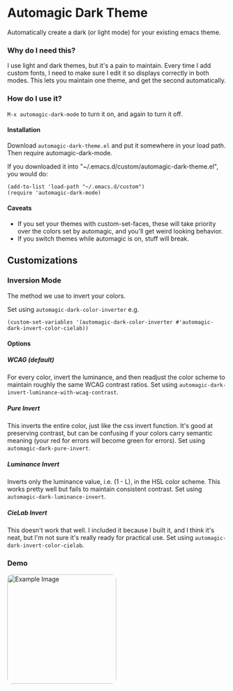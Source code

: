 # Automagic Dark Theme

Automatically create a dark (or light mode) for your existing emacs theme.


### Why do I need this?
I use light and dark themes, but it's a pain to maintain. Every time I add custom fonts, I need to make sure I edit it so displays correctly in both modes. This lets you maintain one theme, and get the second automatically.

### How do I use it?
``` M-x automagic-dark-mode ``` to turn it on, and again to turn it off.
#### Installation
Download ```automagic-dark-theme.el``` and put it somewhere in your load path. Then require automagic-dark-mode.

If you downloaded it into "~/.emacs.d/custom/automagic-dark-theme.el", you would do:

```
(add-to-list 'load-path "~/.emacs.d/custom")
(require 'automagic-dark-mode)
```

#### Caveats

- If you set your themes with custom-set-faces, these will take priority over the colors set by automagic, and you'll get weird looking behavior.
- If you switch themes while automagic is on, stuff will break.


## Customizations

### Inversion Mode

The method we use to invert your colors.

Set using ```automagic-dark-color-inverter``` e.g. 

``` (custom-set-variables '(automagic-dark-color-inverter #'automagic-dark-invert-color-cielab)) ```

#### Options
##### WCAG (default)
For every color, invert the luminance, and then readjust the color scheme to maintain roughly the same WCAG contrast ratios. Set using ```automagic-dark-invert-luminance-with-wcag-contrast```.
##### Pure Invert
This inverts the entire color, just like the css invert function. It's good at preserving contrast, but can be confusing if your colors carry semantic meaning (your red for errors will become green for errors). Set using ```automagic-dark-pure-invert```.
##### Luminance Invert
Inverts only the luminance value, i.e. (1 - L), in the HSL color scheme. This works pretty well but fails to maintain consistent contrast.  Set using ```automagic-dark-luminance-invert```.
##### CieLab Invert
This doesn't work that well. I included it because I built it, and I think it's neat, but I'm not sure it's really ready for practical use.  Set using ```automagic-dark-invert-color-cielab```.

### Demo
<img src="icons/iconDisplayCombined.png" alt="Example Image" width="auto" height="250" style="border-radius: 10px;">


